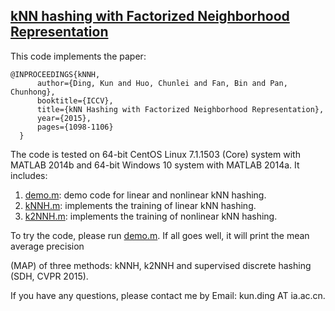 ## [kNN hashing with Factorized Neighborhood Representation](https://ieeexplore.ieee.org/document/7410488)

This code implements the paper: 

```
@INPROCEEDINGS{kNNH,
      author={Ding, Kun and Huo, Chunlei and Fan, Bin and Pan, Chunhong},
      booktitle={ICCV}, 
      title={kNN Hashing with Factorized Neighborhood Representation}, 
      year={2015},
      pages={1098-1106}
  }
```



The code is tested on 64-bit CentOS Linux 7.1.1503 (Core) system with MATLAB 2014b and 64-bit Windows 10 system with MATLAB 2014a. It includes:

1. [demo.m](demo.m): demo code for linear and nonlinear kNN hashing.
2. [kNNH.m](codes/kNNH/kNNH.m): implements the training of linear kNN hashing.
3. [k2NNH.m](code/kNNH/k2NNH.m): implements the training of nonlinear kNN hashing.

To try the code, please run [demo.m](demo.m). If all goes well, it will print the mean average precision

(MAP) of three methods: kNNH, k2NNH and supervised discrete hashing (SDH, CVPR 2015).



If you have any questions, please contact me by Email: kun.ding AT ia.ac.cn.
